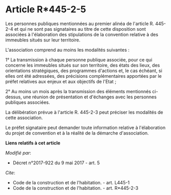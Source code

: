 # Article R*445-2-5

Les personnes publiques mentionnées au premier alinéa de l'article R. 445-2-4 et qui ne sont pas signataires au titre de
cette disposition sont associées à l'élaboration des stipulations de la convention relative à des immeubles situés sur leur
territoire.

L'association comprend au moins les modalités suivantes :

1° La transmission à chaque personne publique associée, pour ce qui concerne les immeubles situés sur son territoire, des
états des lieux, des orientations stratégiques, des programmes d'actions et, le cas échéant, si elles ont été adressées, des
précisions complémentaires apportées par le préfet relatives aux enjeux et aux objectifs de l'Etat ;

2° Au moins un mois après la transmission des éléments mentionnés ci-dessus, une réunion de présentation et d'échanges avec
les personnes publiques associées.

La délibération prévue à l'article R. 445-2-3 peut préciser les modalités de cette association.

Le préfet signataire peut demander toute information relative à l'élaboration du projet de convention et à la réalité de la
démarche d'association.

**Liens relatifs à cet article**

_Modifié par_:

  - Décret n°2017-922 du 9 mai 2017 - art. 5

_Cite_:

  - Code de la construction et de l'habitation. - art. L445-1
  - Code de la construction et de l'habitation. - art. R*445-2-3
